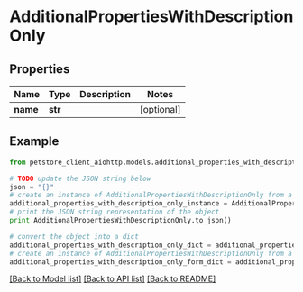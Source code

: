 # AdditionalPropertiesWithDescriptionOnly


## Properties

Name | Type | Description | Notes
------------ | ------------- | ------------- | -------------
**name** | **str** |  | [optional] 

## Example

```python
from petstore_client_aiohttp.models.additional_properties_with_description_only import AdditionalPropertiesWithDescriptionOnly

# TODO update the JSON string below
json = "{}"
# create an instance of AdditionalPropertiesWithDescriptionOnly from a JSON string
additional_properties_with_description_only_instance = AdditionalPropertiesWithDescriptionOnly.from_json(json)
# print the JSON string representation of the object
print AdditionalPropertiesWithDescriptionOnly.to_json()

# convert the object into a dict
additional_properties_with_description_only_dict = additional_properties_with_description_only_instance.to_dict()
# create an instance of AdditionalPropertiesWithDescriptionOnly from a dict
additional_properties_with_description_only_form_dict = additional_properties_with_description_only.from_dict(additional_properties_with_description_only_dict)
```
[[Back to Model list]](../README.md#documentation-for-models) [[Back to API list]](../README.md#documentation-for-api-endpoints) [[Back to README]](../README.md)


